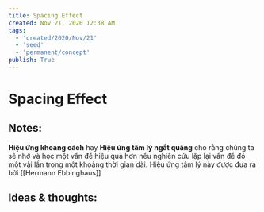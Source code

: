 ```yaml
---
title: Spacing Effect
created: Nov 21, 2020 12:38 AM
tags:
  - 'created/2020/Nov/21'
  - 'seed'
  - 'permanent/concept'
publish: True
---
```

# Spacing Effect

## Notes:
**Hiệu ứng khoảng cách** hay **Hiệu ứng tâm lý ngắt quãng** cho rằng chúng ta sẽ nhớ và học một vấn đề hiệu quả hơn nếu nghiên cứu lặp lại vấn đề đó một vài lần trong một khoảng thời gian dài. Hiệu ứng tâm lý này được đưa ra bởi [[Hermann Ebbinghaus]]

## Ideas & thoughts:
